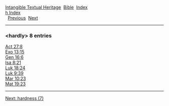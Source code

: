 [Intangible Textual Heritage](../../index)  [Bible](../index) 
[Index](index)   
[h Index](_h_)  
  [Previous](c05144)  [Next](c05146) 

------------------------------------------------------------------------

### &lt;hardly&gt; 8 entries

[Act 27:8](../kjv/act027.htm#008)  
[Exo 13:15](../kjv/exo013.htm#015)  
[Gen 16:6](../kjv/gen016.htm#006)  
[Isa 8:21](../kjv/isa008.htm#021)  
[Luk 18:24](../kjv/luk018.htm#024)  
[Luk 9:39](../kjv/luk009.htm#039)  
[Mar 10:23](../kjv/mar010.htm#023)  
[Mat 19:23](../kjv/mat019.htm#023)  

------------------------------------------------------------------------

[Next: hardness (7)](c05146)
